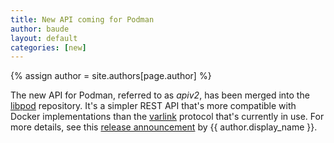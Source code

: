 ```yaml
---
title: New API coming for Podman
author: baude 
layout: default
categories: [new]
---
```

{% assign author = site.authors[page.author] %}

The new API for Podman, referred to as *apiv2*, has been merged into the [libpod](https://github.com/containers/libpod/) repository.  It's a simpler REST API that's more compatible with Docker implementations than the [varlink](https://varlink.org/) protocol that's currently in use.  For more details, see this [release announcement](https://podman.io/blogs/2020/01/17/podman-new-api.html) by {{ author.display_name }}.
